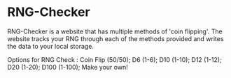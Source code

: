 # RNG-Checker

RNG-Checker is a website that has multiple methods of 'coin flipping'.
The website tracks your RNG through each of the methods provided and writes the data to your local storage.

Options for RNG Check : Coin Flip (50/50); D6 (1-6); D10 (1-10); D12 (1-12); D20 (1-20); D100 (1-100); Make your own!